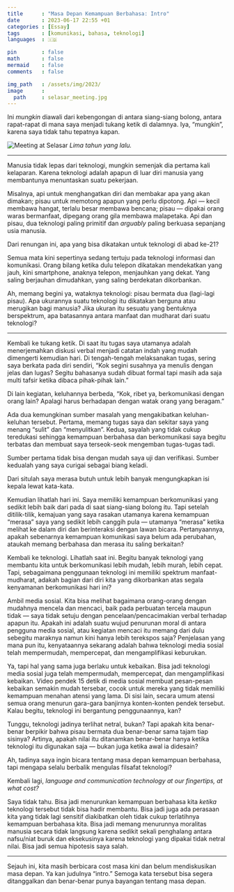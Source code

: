 ```yaml
---
title      : "Masa Depan Kemampuan Berbahasa: Intro"
date       : 2023-06-17 22:55 +01
categories : [Essay]
tags       : [komunikasi, bahasa, teknologi]
languages  : 🇮🇩

pin        : false
math       : false
mermaid    : false
comments   : false

img_path   : /assets/img/2023/
image      :
  path     : selasar_meeting.jpg
---
```


Ini *mungkin* diawali dari kebengongan di antara siang-siang bolong, antara rapat-rapat di mana saya menjadi tukang ketik di dalamnya. Iya, “mungkin”, karena saya tidak tahu tepatnya kapan.

![Meeting at Selasar](selasar_meeting.jpg)
_Lima tahun yang lalu._

***

Manusia tidak lepas dari teknologi, mungkin semenjak dia pertama kali kelaparan. Karena teknologi adalah apapun di luar diri manusia yang membantunya menuntaskan suatu pekerjaan.

Misalnya, api untuk menghangatkan diri dan membakar apa yang akan dimakan; pisau untuk memotong apapun yang perlu dipotong. Api — kecil membawa hangat, terlalu besar membawa bencana; pisau — dipakai orang waras bermanfaat, dipegang orang gila membawa malapetaka. Api dan pisau, dua teknologi paling primitif dan *arguably* paling berkuasa sepanjang usia manusia.

Dari renungan ini, apa yang bisa dikatakan untuk teknologi di abad ke-21?

Semua mata kini sepertinya sedang tertuju pada teknologi informasi dan komunikasi. Orang bilang ketika dulu telepon dikatakan mendekatkan yang jauh, kini smartphone, anaknya telepon, menjauhkan yang dekat. Yang saling berjauhan dimudahkan, yang saling berdekatan dikorbankan.

Ah, memang begini ya, wataknya teknologi: pisau bermata dua (lagi-lagi pisau). Apa ukurannya suatu teknologi itu dikatakan berguna atau merugikan bagi manusia? Jika ukuran itu sesuatu yang bentuknya berspektrum, apa batasannya antara manfaat dan mudharat dari suatu teknologi?

***

Kembali ke tukang ketik. Di saat itu tugas saya utamanya adalah menerjemahkan diskusi verbal menjadi catatan indah yang mudah dimengerti kemudian hari. Di tengah-tengah melaksanakan tugas, sering saya berkata pada diri sendiri, “Kok segini susahnya ya menulis dengan jelas dan lugas? Segitu bahasanya sudah dibuat formal tapi masih ada saja multi tafsir ketika dibaca pihak-pihak lain.”

Di lain kegiatan, keluhannya berbeda, “Kok, ribet ya, berkomunikasi dengan orang lain? Apalagi harus berhadapan dengan watak orang yang beragam.”

Ada dua kemungkinan sumber masalah yang mengakibatkan keluhan-keluhan tersebut. Pertama, memang tugas saya dan sekitar saya yang menang “sulit” dan “menyulitkan”. Kedua, sayalah yang tidak cukup teredukasi sehingga kemampuan berbahasa dan berkomunikasi saya begitu terbatas dan membuat saya terseok-seok mengemban tugas-tugas tadi.

Sumber pertama tidak bisa dengan mudah saya uji dan verifikasi. Sumber kedualah yang saya curigai sebagai biang keladi.

Dari situlah saya merasa butuh untuk lebih banyak mengungkapkan isi kepala lewat kata-kata.

Kemudian lihatlah hari ini. Saya memiliki kemampuan berkomunikasi yang sedikit lebih baik dari pada di saat siang-siang bolong itu. Tapi setelah ditilik-tilik, kemajuan yang saya rasakan utamanya karena kemampuan “merasa” saya yang sedikit lebih canggih pula — utamanya “merasa” ketika melihat ke dalam diri dan berinteraksi dengan lawan bicara. Pertanyaannya, apakah sebenarnya kemampuan komunikasi saya belum ada perubahan, ataukah memang berbahasa dan merasa itu saling berkaitan?

Kembali ke teknologi. Lihatlah saat ini. Begitu banyak teknologi yang membantu kita untuk berkomunikasi lebih mudah, lebih murah, lebih cepat. Tapi, sebagaimana penggunaan teknologi ini memiliki spektrum manfaat-mudharat, adakah bagian dari diri kita yang dikorbankan atas segala kenyamanan berkomunikasi hari ini?

Ambil media sosial. Kita bisa melihat bagaimana orang-orang dengan mudahnya mencela dan mencaci, baik pada perbuatan tercela maupun tidak — saya tidak setuju dengan pencelaan/pencacimakian verbal terhadap apapun itu. Apakah ini adalah suatu wujud penurunan moral di antara pengguna media sosial, atau kegiatan mencaci itu memang dari dulu sebegitu maraknya namun kini hanya lebih terekspos saja? Penjelasan yang mana pun itu, kenyataannya sekarang adalah bahwa teknologi media sosial telah mempermudah, mempercepat, dan mengamplifikasi keburukan.

Ya, tapi hal yang sama juga berlaku untuk kebaikan. Bisa jadi teknologi media sosial juga telah mempermudah, mempercepat, dan mengamplifikasi kebaikan. Video pendek 15 detik di media sosial membuat pesan-pesan kebaikan semakin mudah tersebar, cocok untuk mereka yang tidak memiliki kemampuan menahan atensi yang lama. Di sisi lain, secara umum atensi semua orang menurun gara-gara banjirnya konten-konten pendek tersebut. Kalau begitu, teknologi ini bergantung penggunaannya, kan?

Tunggu, teknologi jadinya terlihat netral, bukan? Tapi apakah kita benar-benar berpikir bahwa pisau bermata dua benar-benar sama tajam tiap sisinya? Artinya, apakah nilai itu ditanamkan benar-benar hanya ketika teknologi itu digunakan saja — bukan juga ketika awal ia didesain?

Ah, tadinya saya ingin bicara tentang masa depan kemampuan berbahasa, tapi mengapa selalu berbalik mengulas filsafat teknologi?

Kembali lagi, *language and communication technology at our fingertips, at what cost?*

Saya tidak tahu. Bisa jadi menurunkan kemampuan berbahasa kita *ketika* teknologi tersebut tidak bisa hadir membantu. Bisa jadi juga ada perasaan kita yang tidak lagi sensitif diakibatkan oleh tidak cukup terlatihnya kemampuan berbahasa kita. Bisa jadi memang menurunnya moralitas manusia secara tidak langsung karena sedikit sekali penghalang antara nafsu/niat buruk dan eksekusinya karena teknologi yang dipakai tidak netral nilai. Bisa jadi semua hipotesis saya salah.

***

Sejauh ini, kita masih berbicara cost masa kini dan belum mendiskusikan masa depan. Ya kan judulnya “intro.” Semoga kata tersebut bisa segera ditanggalkan dan benar-benar punya bayangan tentang masa depan.